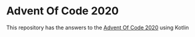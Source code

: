 # Advent Of Code 2020

This repository has the answers to the [Advent Of Code 2020](https://adventofcode.com/2020/) using Kotlin
